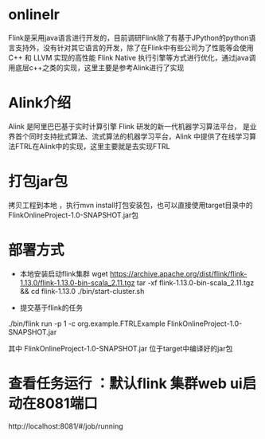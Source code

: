# onlinelr

Flink是采用java语言进行开发的，目前调研Flink除了有基于JPython的python语言支持外，没有针对其它语言的开发，除了在Flink中有些公司为了性能等会使用 C++ 和 LLVM 实现的高性能 Flink Native 执行引擎等方式进行优化，通过java调用底层c++之类的实现，这里主要是参考Alink进行了实现
# Alink介绍

Alink 是阿里巴巴基于实时计算引擎 Flink 研发的新一代机器学习算法平台，
是业界首个同时支持批式算法、流式算法的机器学习平台，Alink 中提供了在线学习算法FTRL在Alink中的实现，这里主要就是去实现FTRL

# 打包jar包
拷贝工程到本地 ，执行mvn install打包安装包，也可以直接使用target目录中的FlinkOnlineProject-1.0-SNAPSHOT.jar包

# 部署方式

* 本地安装启动flink集群
wget https://archive.apache.org/dist/flink/flink-1.13.0/flink-1.13.0-bin-scala_2.11.tgz
tar -xf flink-1.13.0-bin-scala_2.11.tgz && cd flink-1.13.0
./bin/start-cluster.sh

* 提交基于flink的任务 

./bin/flink run -p 1 -c org.example.FTRLExample  FlinkOnlineProject-1.0-SNAPSHOT.jar  


其中 FlinkOnlineProject-1.0-SNAPSHOT.jar 位于target中编译好的jar包


# 查看任务运行 ：默认flink 集群web ui启动在8081端口
http://localhost:8081/#/job/running 
